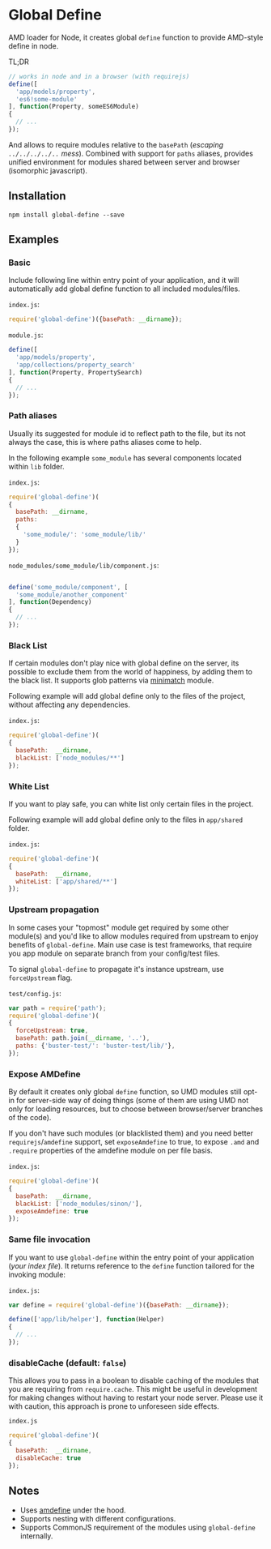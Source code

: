 # Global Define

AMD loader for Node, it creates global `define` function to provide AMD-style define in node.

TL;DR

```javascript
// works in node and in a browser (with requirejs)
define([
  'app/models/property',
  'es6!some-module'
], function(Property, someES6Module)
{
  // ...
});
```

And allows to require modules relative to the `basePath` (*escaping `../../../../..` mess*).
Combined with support for `paths` aliases, provides unified environment for modules shared between server and browser (isomorphic javascript).

## Installation

```
npm install global-define --save
```

## Examples

### Basic

Include following line within entry point of your application, and it will automatically add global define function to all included modules/files.

`index.js`:

```javascript
require('global-define')({basePath: __dirname});
```

`module.js`:

```javascript
define([
  'app/models/property',
  'app/collections/property_search'
], function(Property, PropertySearch)
{
  // ...
});
```

### Path aliases

Usually its suggested for module id to reflect path to the file,
but its not always the case, this is where paths aliases come to help.

In the following example `some_module` has several components
located within `lib` folder.

`index.js`:

```javascript
require('global-define')(
{
  basePath: __dirname,
  paths:
  {
    'some_module/': 'some_module/lib/'
  }
});
```

`node_modules/some_module/lib/component.js`:

```javascript

define('some_module/component', [
  'some_module/another_component'
], function(Dependency)
{
  // ...
});
```

### Black List

If certain modules don't play nice with global define on the server,
its possible to exclude them from the world of happiness,
by adding them to the black list. It supports glob patterns via [minimatch](http://npmjs.org/package/minimatch) module.

Following example will add global define only to the files of the project,
without affecting any dependencies.

`index.js`:

```javascript
require('global-define')(
{
  basePath:  __dirname,
  blackList: ['node_modules/**']
});
```

### White List

If you want to play safe, you can white list only certain files in the project.

Following example will add global define only to the files in `app/shared` folder.

`index.js`:

```javascript
require('global-define')(
{
  basePath:  __dirname,
  whiteList: ['app/shared/**']
});
```

### Upstream propagation

In some cases your "topmost" module get required by some other module(s)
and you'd like to allow modules required from upstream to enjoy
benefits of `global-define`. Main use case is test frameworks,
that require you app module on separate branch from your config/test files.

To signal `global-define` to propagate it's instance upstream, use `forceUpstream` flag.

`test/config.js`:

```javascript
var path = require('path');
require('global-define')(
{
  forceUpstream: true,
  basePath: path.join(__dirname, '..'),
  paths: {'buster-test/': 'buster-test/lib/'},
});
```

### Expose AMDefine

By default it creates only global `define` function, so UMD modules still opt-in for server-side way of doing things (some of them are using UMD not only for loading resources, but to choose between browser/server branches of the code).

If you don't have such modules (or blacklisted them) and you need better `requirejs`/`amdefine` support,
set `exposeAmdefine` to true, to expose `.amd` and `.require` properties of the amdefine module
on per file basis.

`index.js`:

```javascript
require('global-define')(
{
  basePath:  __dirname,
  blackList: ['node_modules/sinon/'],
  exposeAmdefine: true
});
```

### Same file invocation

If you want to use `global-define` within the entry point of your application (*your index file*). It returns reference to the `define` function tailored for the invoking module:

`index.js`:

```javascript
var define = require('global-define')({basePath: __dirname});

define(['app/lib/helper'], function(Helper)
{
  // ...
});
```

### disableCache (default: `false`)

This allows you to pass in a boolean to disable caching of the modules that you are requiring from `require.cache`. This might be useful in development for making changes without having to restart your node server. Please use it with caution, this approach is prone to unforeseen side effects.

`index.js`

```javascript
require('global-define')(
{
  basePath:  __dirname,
  disableCache: true
});
```

## Notes

- Uses [amdefine](http://npmjs.org/package/amdefine) under the hood.
- Supports nesting with different configurations.
- Supports CommonJS requirement of the modules using `global-define` internally.
